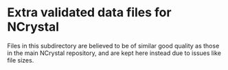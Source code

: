 # Extra validated data files for NCrystal

Files in this subdirectory are believed to be of similar good quality as those
in the main NCrystal repository, and are kept here instead due to issues like
file sizes.
